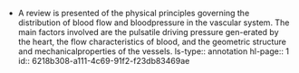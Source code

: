 - A review is presented of the physical principles governing the distribution of blood flow and bloodpressure in the vascular system. The main factors involved are the pulsatile driving pressure gen-erated by the heart, the flow characteristics of blood, and the geometric structure and mechanicalproperties of the vessels.
  ls-type:: annotation
  hl-page:: 1
  id:: 6218b308-a111-4c69-91f2-f23db83469ae